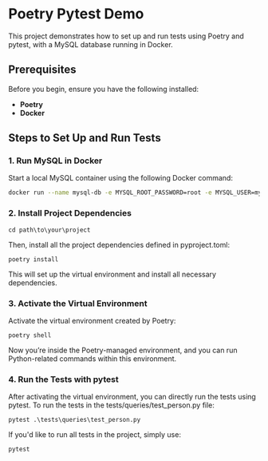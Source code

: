 # Poetry Pytest Demo

This project demonstrates how to set up and run tests using Poetry and pytest, with a MySQL database running in Docker.

## Prerequisites

Before you begin, ensure you have the following installed:

- **Poetry**
- **Docker**

## Steps to Set Up and Run Tests

### 1. **Run MySQL in Docker**

Start a local MySQL container using the following Docker command:

```bash
docker run --name mysql-db -e MYSQL_ROOT_PASSWORD=root -e MYSQL_USER=mysql -e MYSQL_PASSWORD=root -e MYSQL_DATABASE=demo -p 3306:3306 -d mysql:8.4.0-oraclelinux8
```

### 2. **Install Project Dependencies**

```shell
cd path\to\your\project
```

Then, install all the project dependencies defined in pyproject.toml:

```shell
poetry install
```

This will set up the virtual environment and install all necessary dependencies.

### 3. **Activate the Virtual Environment**

Activate the virtual environment created by Poetry:

```shell
poetry shell
```

Now you’re inside the Poetry-managed environment, and you can run Python-related commands within this environment.

### 4. **Run the Tests with pytest**

After activating the virtual environment, you can directly run the tests using pytest. To run the tests in the tests/queries/test_person.py file:

```shell
pytest .\tests\queries\test_person.py
```

If you'd like to run all tests in the project, simply use:

```shell
pytest
```
